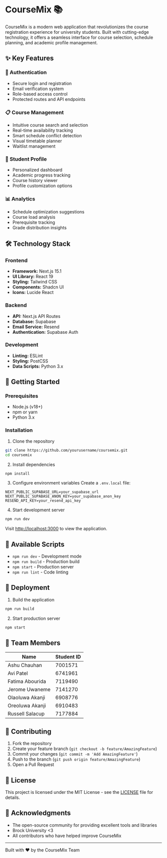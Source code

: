 # CourseMix 📚

CourseMix is a modern web application that revolutionizes the course registration experience for university students. Built with cutting-edge technology, it offers a seamless interface for course selection, schedule planning, and academic profile management.

## ✨ Key Features

### 🔐 Authentication
- Secure login and registration
- Email verification system
- Role-based access control
- Protected routes and API endpoints

### 📋 Course Management
- Intuitive course search and selection
- Real-time availability tracking
- Smart schedule conflict detection
- Visual timetable planner
- Waitlist management

### 👤 Student Profile
- Personalized dashboard
- Academic progress tracking
- Course history viewer
- Profile customization options

### 📊 Analytics
- Schedule optimization suggestions
- Course load analysis
- Prerequisite tracking
- Grade distribution insights

## 🛠️ Technology Stack

### Frontend
- **Framework:** Next.js 15.1
- **UI Library:** React 19
- **Styling:** Tailwind CSS
- **Components:** Shadcn UI
- **Icons:** Lucide React

### Backend
- **API:** Next.js API Routes
- **Database:** Supabase
- **Email Service:** Resend
- **Authentication:** Supabase Auth

### Development
- **Linting:** ESLint
- **Styling:** PostCSS
- **Data Scripts:** Python 3.x

## 🚀 Getting Started

### Prerequisites
- Node.js (v18+)
- npm or yarn
- Python 3.x

### Installation

1. Clone the repository
```bash
git clone https://github.com/yourusername/coursemix.git
cd coursemix
```

2. Install dependencies
```bash
npm install
```

3. Configure environment variables
Create a `.env.local` file:
```env
NEXT_PUBLIC_SUPABASE_URL=your_supabase_url
NEXT_PUBLIC_SUPABASE_ANON_KEY=your_supabase_anon_key
RESEND_API_KEY=your_resend_api_key
```

4. Start development server
```bash
npm run dev
```

Visit [http://localhost:3000](http://localhost:3000) to view the application.

## 📝 Available Scripts

- `npm run dev` - Development mode
- `npm run build` - Production build
- `npm start` - Production server
- `npm run lint` - Code linting

## 🚀 Deployment

1. Build the application
```bash
npm run build
```

2. Start production server
```bash
npm start
```

## 👥 Team Members

| Name | Student ID |
|------|------------|
| Ashu Chauhan | 7001571 |
| Avi Patel | 6741961 |
| Fatima Abourida | 7119490 |
| Jerome Uwaneme | 7141270 |
| Olaoluwa Akanji | 6908776 |
| Oreoluwa Akanji | 6910483 |
| Russell Salacup | 7177884 |

## 🤝 Contributing

1. Fork the repository
2. Create your feature branch (`git checkout -b feature/AmazingFeature`)
3. Commit your changes (`git commit -m 'Add AmazingFeature'`)
4. Push to the branch (`git push origin feature/AmazingFeature`)
5. Open a Pull Request

## 📄 License

This project is licensed under the MIT License - see the [LICENSE](LICENSE) file for details.

## 🙏 Acknowledgments

- The open-source community for providing excellent tools and libraries
- Brock University <3
- All contributors who have helped improve CourseMix

---

Built with ❤️ by the CourseMix Team
